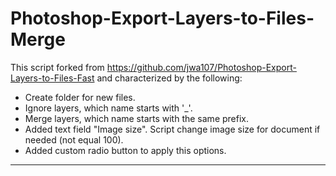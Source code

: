 Photoshop-Export-Layers-to-Files-Merge
=================================

This script forked from https://github.com/jwa107/Photoshop-Export-Layers-to-Files-Fast
and characterized by the following:

- Create folder for new files.
- Ignore layers, which name starts with '_'.
- Merge layers, which name starts with the same prefix.
- Added text field "Image size". Script change image size for document if needed (not equal 100).
- Added custom radio button to apply this options.

-------------------------------

